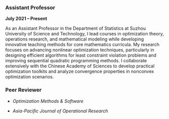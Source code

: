 ### **Assistant Professor**  
**July 2021 – Present**  

As an Assistant Professor in the Department of Statistics at Suzhou University of Science and Technology, I lead courses in optimization theory, operations research, and mathematical modeling while developing innovative teaching methods for core mathematics curricula. My research focuses on advancing nonlinear optimization techniques, particularly in designing efficient algorithms for least constraint violation problems and improving sequential quadratic programming methods. I collaborate extensively with the Chinese Academy of Sciences to develop practical optimization toolkits and analyze convergence properties in nonconvex optimization scenarios.

### Peer Reviewer

- *Optimization Methods & Software*

- *Asia-Pacific Journal of Operational Research*